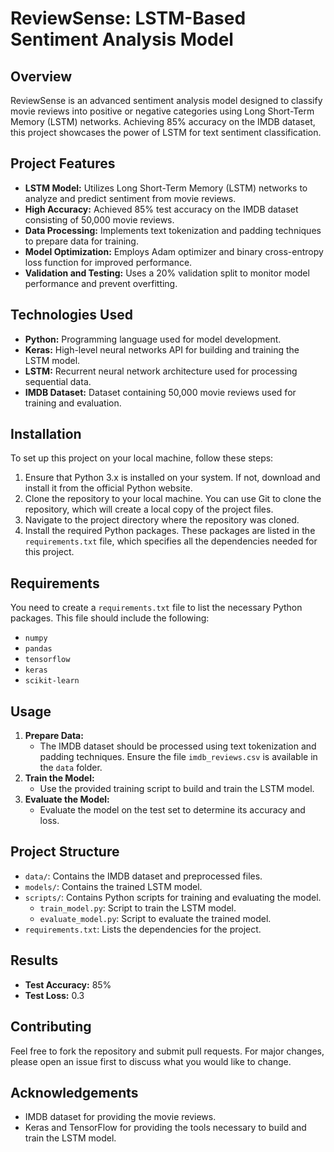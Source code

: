 # ReviewSense: LSTM-Based Sentiment Analysis Model

## Overview

ReviewSense is an advanced sentiment analysis model designed to classify movie reviews into positive or negative categories using Long Short-Term Memory (LSTM) networks. Achieving 85% accuracy on the IMDB dataset, this project showcases the power of LSTM for text sentiment classification.

## Project Features

- **LSTM Model:** Utilizes Long Short-Term Memory (LSTM) networks to analyze and predict sentiment from movie reviews.
- **High Accuracy:** Achieved 85% test accuracy on the IMDB dataset consisting of 50,000 movie reviews.
- **Data Processing:** Implements text tokenization and padding techniques to prepare data for training.
- **Model Optimization:** Employs Adam optimizer and binary cross-entropy loss function for improved performance.
- **Validation and Testing:** Uses a 20% validation split to monitor model performance and prevent overfitting.

## Technologies Used

- **Python:** Programming language used for model development.
- **Keras:** High-level neural networks API for building and training the LSTM model.
- **LSTM:** Recurrent neural network architecture used for processing sequential data.
- **IMDB Dataset:** Dataset containing 50,000 movie reviews used for training and evaluation.

## Installation

To set up this project on your local machine, follow these steps:

1. Ensure that Python 3.x is installed on your system. If not, download and install it from the official Python website.
2. Clone the repository to your local machine. You can use Git to clone the repository, which will create a local copy of the project files.
3. Navigate to the project directory where the repository was cloned.
4. Install the required Python packages. These packages are listed in the `requirements.txt` file, which specifies all the dependencies needed for this project.

## Requirements

You need to create a `requirements.txt` file to list the necessary Python packages. This file should include the following:

- `numpy`
- `pandas`
- `tensorflow`
- `keras`
- `scikit-learn`

## Usage

1. **Prepare Data:**
   - The IMDB dataset should be processed using text tokenization and padding techniques. Ensure the file `imdb_reviews.csv` is available in the `data` folder.
2. **Train the Model:**
   - Use the provided training script to build and train the LSTM model.
3. **Evaluate the Model:**
   - Evaluate the model on the test set to determine its accuracy and loss.

## Project Structure

- `data/`: Contains the IMDB dataset and preprocessed files.
- `models/`: Contains the trained LSTM model.
- `scripts/`: Contains Python scripts for training and evaluating the model.
  - `train_model.py`: Script to train the LSTM model.
  - `evaluate_model.py`: Script to evaluate the trained model.
- `requirements.txt`: Lists the dependencies for the project.

## Results

- **Test Accuracy:** 85%
- **Test Loss:** 0.3

## Contributing

Feel free to fork the repository and submit pull requests. For major changes, please open an issue first to discuss what you would like to change.

## Acknowledgements

- IMDB dataset for providing the movie reviews.
- Keras and TensorFlow for providing the tools necessary to build and train the LSTM model.
